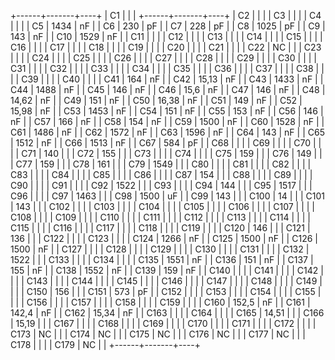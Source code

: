 
+------+-------+----+
|  C1  |       |    |
+------+-------+----+
| C2   |       |    |
| C3   |       |    |
| C4   |       |    |
| C5   | 1434  | nF |
| C6   | 230   | pF |
| C7   | 228   | pF |
| C8   | 1025  | pF |
| C9   | 143   | nF |
| C10  | 1529  | nF |
| C11  |       |    |
| C12  |       |    |
| C13  |       |    |
| C14  |       |    |
| C15  |       |    |
| C16  |       |    |
| C17  |       |    |
| C18  |       |    |
| C19  |       |    |
| C20  |       |    |
| C21  |       |    |
| C22  | NC    |    |
| C23  |       |    |
| C24  |       |    |
| C25  |       |    |
| C26  |       |    |
| C27  |       |    |
| C28  |       |    |
| C29  |       |    |
| C30  |       |    |
| C31  |       |    |
| C32  |       |    |
| C33  |       |    |
| C34  |       |    |
| C35  |       |    |
| C36  |       |    |
| C37  |       |    |
| C38  |       |    |
| C39  |       |    |
| C40  |       |    |
| C41  | 164   | nF |
| C42  | 15,13 | nF |
| C43  | 1433  | nF |
| C44  | 1488  | nF |
| C45  | 146   | nF |
| C46  | 15,6  | nF |
| C47  | 146   | nF |
| C48  | 14,62 | nF |
| C49  | 151   | nF |
| C50  | 16,38 | nF |
| C51  | 149   | nF |
| C52  | 15,98 | nF |
| C53  | 1453  | nF |
| C54  | 151   | nF |
| C55  | 153   | nF |
| C56  | 146   | nF |
| C57  | 166   | nF |
| C58  | 154   | nF |
| C59  | 1500  | nF |
| C60  | 1528  | nF |
| C61  | 1486  | nF |
| C62  | 1572  | nF |
| C63  | 1596  | nF |
| C64  | 143   | nF |
| C65  | 1512  | nF |
| C66  | 1513  | nF |
| C67  | 584   | pF |
| C68  |       |    |
| C69  |       |    |
| C70  |       |    |
| C71  | 140   |    |
| C72  | 155   |    |
| C73  |       |    |
| C74  |       |    |
| C75  | 159   |    |
| C76  | 149   |    |
| C77  | 159   |    |
| C78  | 161   |    |
| C79  | 1549  |    |
| C80  |       |    |
| C81  |       |    |
| C82  |       |    |
| C83  |       |    |
| C84  |       |    |
| C85  |       |    |
| C86  |       |    |
| C87  | 154   |    |
| C88  |       |    |
| C89  |       |    |
| C90  |       |    |
| C91  |       |    |
| C92  | 1522  |    |
| C93  |       |    |
| C94  | 144   |    |
| C95  | 1517  |    |
| C96  |       |    |
| C97  | 1463  |    |
| C98  | 1500  | uF |
| C99  | 143   |    |
| C100 | 14    |    |
| C101 | 143   |    |
| C102 |       |    |
| C103 |       |    |
| C104 |       |    |
| C105 |       |    |
| C106 |       |    |
| C107 |       |    |
| C108 |       |    |
| C109 |       |    |
| C110 |       |    |
| C111 |       |    |
| C112 |       |    |
| C113 |       |    |
| C114 |       |    |
| C115 |       |    |
| C116 |       |    |
| C117 |       |    |
| C118 |       |    |
| C119 |       |    |
| C120 | 146   |    |
| C121 | 136   |    |
| C122 |       |    |
| C123 |       |    |
| C124 | 1266  | nF |
| C125 | 1500  | nF |
| C126 | 1500  | nF |
| C127 |       |    |
| C128 |       |    |
| C129 |       |    |
| C130 |       |    |
| C131 |       |    |
| C132 | 1522  |    |
| C133 |       |    |
| C134 |       |    |
| C135 | 1551  | nF |
| C136 | 151   | nF |
| C137 | 155   | nF |
| C138 | 1552  | nF |
| C139 | 159   | nF |
| C140 |       |    |
| C141 |       |    |
| C142 |       |    |
| C143 |       |    |
| C144 |       |    |
| C145 |       |    |
| C146 |       |    |
| C147 |       |    |
| C148 |       |    |
| C149 |       |    |
| C150 | 156   |    |
| C151 | 573   | pF |
| C152 |       |    |
| C153 |       |    |
| C154 |       |    |
| C155 |       |    |
| C156 |       |    |
| C157 |       |    |
| C158 |       |    |
| C159 |       |    |
| C160 | 152,5 | nF |
| C161 | 142,4 | nF |
| C162 | 15,34 | nF |
| C163 |       |    |
| C164 |       |    |
| C165 | 14,51 |    |
| C166 | 15,19 |    |
| C167 |       |    |
| C168 |       |    |
| C169 |       |    |
| C170 |       |    |
| C171 |       |    |
| C172 |       |    |
| C173 | NC    |    |
| C174 | NC    |    |
| C175 | NC    |    |
| C176 | NC    |    |
| C177 | NC    |    |
| C178 |       |    |
| C179 | NC    |    |
+------+-------+----+

